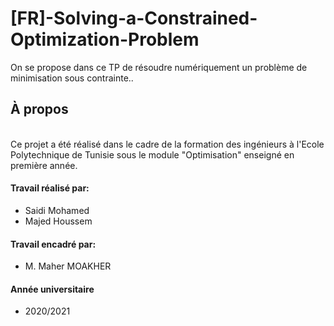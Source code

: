 # [FR]-Solving-a-Constrained-Optimization-Problem
<p> On se propose dans ce TP de résoudre numériquement un problème de minimisation sous contrainte.. </p>
<h2> À propos </h2>
</br> Ce projet a été réalisé dans le cadre de la formation des ingénieurs à l'Ecole Polytechnique de Tunisie sous le module "Optimisation" enseigné en première année.
<h4> Travail réalisé par: </h4>
<ul>
<li>  Saidi Mohamed </li>
<li>  Majed Houssem  </li>

</ul>
<h4> Travail encadré par: </h4>
<ul>
<li>  M. Maher MOAKHER
</ul>
<h4> Année universitaire </h4>
<ul>
<li>  2020/2021 </li>
</ul>
